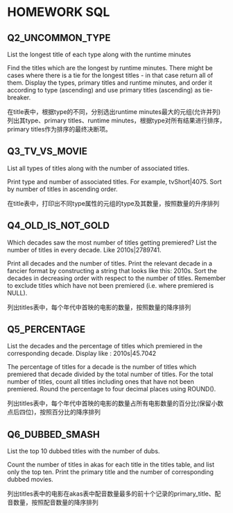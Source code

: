 # HOMEWORK SQL

## Q2_UNCOMMON_TYPE
List the longest title of each type along with the runtime minutes

Find the titles which are the longest by runtime minutes. There might be cases where there is a tie for the longest titles - in that case return all of them. Display the types, primary titles and runtime minutes, and order it according to type (ascending) and use primary titles (ascending) as tie-breaker.


在title表中，根据type的不同，分别选出runtime minutes最大的元组(允许并列)列出其type、primary titles、runtime minutes，根据type对所有结果进行排序，primary titles作为排序的最终决断项。


## Q3_TV_VS_MOVIE
List all types of titles along with the number of associated titles.

Print type and number of associated titles. For example, tvShort|4075. Sort by number of titles in ascending order.

在title表中，打印出不同type属性的元组的type及其数量，按照数量的升序排列

## Q4_OLD_IS_NOT_GOLD
Which decades saw the most number of titles getting premiered? List the number of titles in every decade. Like 2010s|2789741.

Print all decades and the number of titles. Print the relevant decade in a fancier format by constructing a string that looks like this: 2010s. Sort the decades in decreasing order with respect to the number of titles. Remember to exclude titles which have not been premiered (i.e. where premiered is NULL).

列出titles表中，每个年代中首映的电影的数量，按照数量的降序排列


## Q5_PERCENTAGE
List the decades and the percentage of titles which premiered in the corresponding decade. Display like : 2010s|45.7042

The percentage of titles for a decade is the number of titles which premiered that decade divided by the total number of titles. For the total number of titles, count all titles including ones that have not been premiered. Round the percentage to four decimal places using ROUND().

列出titles表中，每个年代中首映的电影的数量占所有电影数量的百分比(保留小数点后四位)，按照百分比的降序排列

## Q6_DUBBED_SMASH
List the top 10 dubbed titles with the number of dubs.

Count the number of titles in akas for each title in the titles table, and list only the top ten. Print the primary title and the number of corresponding dubbed movies.

列出titles表中的电影在akas表中配音数量最多的前十个记录的primary_title、配音数量，按照配音数量的降序排列